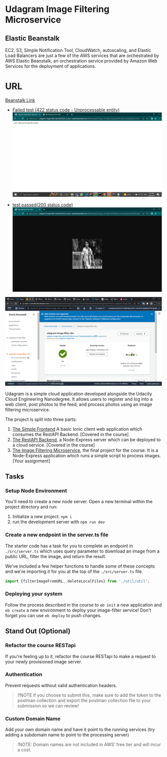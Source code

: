 # Udagram Image Filtering Microservice

## Elastic Beanstalk
EC2, S3, Simple Notification Tool, CloudWatch, autoscaling, and Elastic Load Balancers are just a few of the AWS services that are orchestrated by AWS Elastic Beanstalk, an orchestration service provided by Amazon Web Services for the deployment of applications.

# URL
[Beanstalk Link](udagram-image-filter-dev22222222.us-east-1.elasticbeanstalk.com)

- [Failed test (422 status code - Unprocessable entity)](http://udagram-image-filter-dev22222222.us-east-1.elasticbeanstalk.com/filteredimage?image_url=https://upload.wikimedia.org/wikipedia/commons/b/bd/Golden_tabby_and_white_kitten_n01.jpg)
![failed deployment screenshot](https://github.com/brian-kipkoech-tanui/Udacity-project2-udagramImageFilter/blob/dev/deployment_screenshots/deployment_screenshot_0_failed.png?raw=true)

- [test passed(200 status code)](http://udagram-image-filter-dev22222222.us-east-1.elasticbeanstalk.com/filteredimage?image_url=https://ichef.bbci.co.uk/onesport/cps/976/cpsprodpb/149BD/production/_126431448_gettyimages-1393565109.jpg)
![deployment screenshot](https://github.com/brian-kipkoech-tanui/Udacity-project2-udagramImageFilter/blob/master/deployment_screenshots/deployment_screenshot1.png?raw=true)

![working elastic Beanstalk scrrenshot](https://github.com/brian-kipkoech-tanui/Udacity-project2-udagramImageFilter/blob/master/deployment_screenshots/deployment_screenshot2.png?raw=true)



Udagram is a simple cloud application developed alongside the Udacity Cloud Engineering Nanodegree. It allows users to register and log into a web client, post photos to the feed, and process photos using an image filtering microservice.

The project is split into three parts:
1. [The Simple Frontend](https://github.com/udacity/cloud-developer/tree/master/course-02/exercises/udacity-c2-frontend)
A basic Ionic client web application which consumes the RestAPI Backend. [Covered in the course]
2. [The RestAPI Backend](https://github.com/udacity/cloud-developer/tree/master/course-02/exercises/udacity-c2-restapi), a Node-Express server which can be deployed to a cloud service. [Covered in the course]
3. [The Image Filtering Microservice](https://github.com/udacity/cloud-developer/tree/master/course-02/project/image-filter-starter-code), the final project for the course. It is a Node-Express application which runs a simple script to process images. [Your assignment]

## Tasks

### Setup Node Environment

You'll need to create a new node server. Open a new terminal within the project directory and run:

1. Initialize a new project: `npm i`
2. run the development server with `npm run dev`

### Create a new endpoint in the server.ts file

The starter code has a task for you to complete an endpoint in `./src/server.ts` which uses query parameter to download an image from a public URL, filter the image, and return the result.

We've included a few helper functions to handle some of these concepts and we're importing it for you at the top of the `./src/server.ts`  file.

```typescript
import {filterImageFromURL, deleteLocalFiles} from './util/util';
```

### Deploying your system

Follow the process described in the course to `eb init` a new application and `eb create` a new environment to deploy your image-filter service! Don't forget you can use `eb deploy` to push changes.

## Stand Out (Optional)

### Refactor the course RESTapi

If you're feeling up to it, refactor the course RESTapi to make a request to your newly provisioned image server.

### Authentication

Prevent requests without valid authentication headers.
> !!NOTE if you choose to submit this, make sure to add the token to the postman collection and export the postman collection file to your submission so we can review!

### Custom Domain Name

Add your own domain name and have it point to the running services (try adding a subdomain name to point to the processing server)
> !NOTE: Domain names are not included in AWS’ free tier and will incur a cost.
